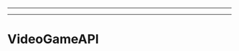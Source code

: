 ------------------------------------
-------------------------------------------------------
# VideoGameAPI
